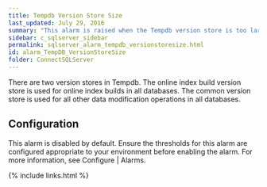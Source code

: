 ```yaml
---
title: Tempdb Version Store Size
last_updated: July 29, 2016
summary: "This alarm is raised when the Tempdb version store is too large for your environment."
sidebar: c_sqlserver_sidebar
permalink: sqlserver_alarm_tempdb_versionstoresize.html
id: alarm_TempDB_VersionStoreSize
folder: ConnectSQLServer
---
```






There are two version stores in Tempdb. The online index build version store is used for online index builds in all databases. The common version store is used for all other data modification operations in all databases.

## Configuration

This alarm is disabled by default. Ensure the thresholds for this alarm are configured appropriate to your environment before enabling the alarm. For more information, see Configure \| Alarms.

{% include links.html %}
